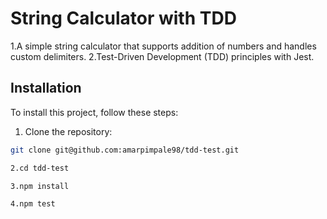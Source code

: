 

# String Calculator with TDD 

1.A simple string calculator that supports addition of numbers and handles custom delimiters. 
2.Test-Driven Development (TDD) principles with Jest.


## Installation

To install this project, follow these steps:

1. Clone the repository:
```bash
git clone git@github.com:amarpimpale98/tdd-test.git

2.cd tdd-test

3.npm install

4.npm test




